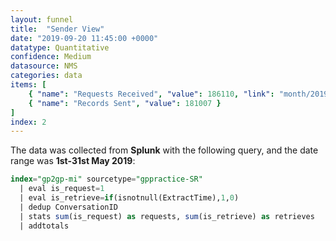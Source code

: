 ```yaml
---
layout: funnel
title:  "Sender View"
date: "2019-09-20 11:45:00 +0000"
datatype: Quantitative
confidence: Medium
datasource: NMS
categories: data
items: [
    { "name": "Requests Received", "value": 186110, "link": "month/2019-05/sr-funnel/success-vs-failure/success-vs-failure"},
    { "name": "Records Sent", "value": 181007 }
]
index: 2
---
```


The data was collected from **Splunk** with the following query, and the date range was **1st-31st May 2019**:

```sql
index="gp2gp-mi" sourcetype="gppractice-SR"
  | eval is_request=1
  | eval is_retrieve=if(isnotnull(ExtractTime),1,0)
  | dedup ConversationID
  | stats sum(is_request) as requests, sum(is_retrieve) as retrieves
  | addtotals
```
